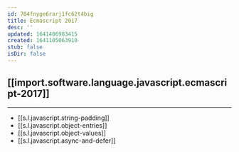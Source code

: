 ```yaml
---
id: 784fnyge6rarj1fc62t4big
title: Ecmascript 2017
desc: ''
updated: 1641406983415
created: 1641105063910
stub: false
isDir: false
---
```



## [[import.software.language.javascript.ecmascript-2017]]

---

- [[s.l.javascript.string-padding]]
- [[s.l.javascript.object-entries]]
- [[s.l.javascript.object-values]]
- [[s.l.javascript.async-and-defer]]
